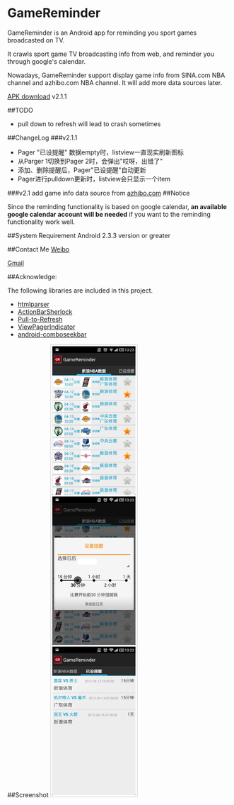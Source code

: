 GameReminder
============

GameReminder is an Android app for reminding you sport games broadcasted on TV.

It crawls sport game TV broadcasting info from web, and reminder you through google's calendar.

Nowadays, GameReminder support display game info from SINA.com NBA channel and azhibo.com NBA channel. It will add more data sources later.

[APK download](http://github.com/dalang/gamereminder/raw/master/GameReminder.apk) v2.1.1

##TODO
* pull down to refresh will lead to crash sometimes 


##ChangeLog
###v2.1.1
* Pager "已设提醒" 数据empty时，listview一直现实刷新图标
* 从Parger 1切换到Pager 2时，会弹出"哎呀，出错了"
* 添加、删除提醒后，Pager"已设提醒"自动更新
* Pager进行pulldown更新时，listview会只显示一个item

###v2.1
add game info data source from [azhibo.com](http://www.azhibo.com/nbazhibo)
##Notice

Since the reminding functionality is based on google calendar, **an available google calendar account will be needed** if you want to the reminding functionality work well.

##System Requirement
Android 2.3.3 version or greater

##Contact Me
[Weibo](http://weibo.com/iDalang)

[Gmail](mailto:donguoxing@gmail.com)

##Acknowledge:<br/>

The following libraries are included in this project.

* [htmlparser](http://htmlparser.sourceforge.net/)
* [ActionBarSherlock](http://actionbarsherlock.com/)
* [Pull-to-Refresh](https://github.com/chrisbanes/Android-PullToRefresh)
* [ViewPagerIndicator](http://viewpagerindicator.com/)
* [android-comboseekbar](https://github.com/karabaralex/android-comboseekbar)

##Screenshot
![first img](http://github.com/dalang/gamereminder/raw/master/screenshot/01.jpg)
